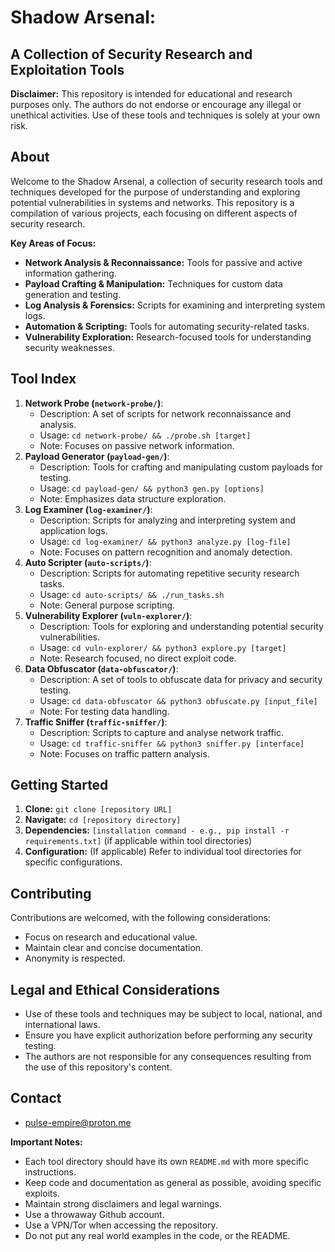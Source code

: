 # Shadow Arsenal: 
## A Collection of Security Research and Exploitation Tools

**Disclaimer:** This repository is intended for educational and research purposes only. The authors do not endorse or encourage any illegal or unethical activities. Use of these tools and techniques is solely at your own risk.

## About

Welcome to the Shadow Arsenal, a collection of security research tools and techniques developed for the purpose of understanding and exploring potential vulnerabilities in systems and networks. This repository is a compilation of various projects, each focusing on different aspects of security research.

**Key Areas of Focus:**

* **Network Analysis & Reconnaissance:** Tools for passive and active information gathering.
* **Payload Crafting & Manipulation:** Techniques for custom data generation and testing.
* **Log Analysis & Forensics:** Scripts for examining and interpreting system logs.
* **Automation & Scripting:** Tools for automating security-related tasks.
* **Vulnerability Exploration:** Research-focused tools for understanding security weaknesses.

## Tool Index

1.  **Network Probe (`network-probe/`)**:
    * Description: A set of scripts for network reconnaissance and analysis.
    * Usage: `cd network-probe/ && ./probe.sh [target]`
    * Note: Focuses on passive network information.
2.  **Payload Generator (`payload-gen/`)**:
    * Description: Tools for crafting and manipulating custom payloads for testing.
    * Usage: `cd payload-gen/ && python3 gen.py [options]`
    * Note: Emphasizes data structure exploration.
3.  **Log Examiner (`log-examiner/`)**:
    * Description: Scripts for analyzing and interpreting system and application logs.
    * Usage: `cd log-examiner/ && python3 analyze.py [log-file]`
    * Note: Focuses on pattern recognition and anomaly detection.
4.  **Auto Scripter (`auto-scripts/`)**:
    * Description: Scripts for automating repetitive security research tasks.
    * Usage: `cd auto-scripts/ && ./run_tasks.sh`
    * Note: General purpose scripting.
5.  **Vulnerability Explorer (`vuln-explorer/`)**:
    * Description: Tools for exploring and understanding potential security vulnerabilities.
    * Usage: `cd vuln-explorer/ && python3 explore.py [target]`
    * Note: Research focused, no direct exploit code.
6.  **Data Obfuscator (`data-obfuscator/`)**:
    * Description: A set of tools to obfuscate data for privacy and security testing.
    * Usage: `cd data-obfuscator && python3 obfuscate.py [input_file]`
    * Note: For testing data handling.
7.  **Traffic Sniffer (`traffic-sniffer/`)**:
    * Description: Scripts to capture and analyse network traffic.
    * Usage: `cd traffic-sniffer && python3 sniffer.py [interface]`
    * Note: Focuses on traffic pattern analysis.

## Getting Started

1.  **Clone:** `git clone [repository URL]`
2.  **Navigate:** `cd [repository directory]`
3.  **Dependencies:** `[installation command - e.g., pip install -r requirements.txt]` (if applicable within tool directories)
4.  **Configuration:** (If applicable) Refer to individual tool directories for specific configurations.

## Contributing

Contributions are welcomed, with the following considerations:

* Focus on research and educational value.
* Maintain clear and concise documentation.
* Anonymity is respected.

## Legal and Ethical Considerations

* Use of these tools and techniques may be subject to local, national, and international laws.
* Ensure you have explicit authorization before performing any security testing.
* The authors are not responsible for any consequences resulting from the use of this repository's content.

## Contact

* pulse-empire@proton.me

**Important Notes:**

* Each tool directory should have its own `README.md` with more specific instructions.
* Keep code and documentation as general as possible, avoiding specific exploits.
* Maintain strong disclaimers and legal warnings.
* Use a throwaway Github account.
* Use a VPN/Tor when accessing the repository.
* Do not put any real world examples in the code, or the README.
